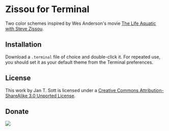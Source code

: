 # Zissou for Terminal

Two color schemes inspired by Wes Anderson's movie [The Life Aquatic with Steve Zissou][1].

## Installation

Download a `.terminal` file of choice and double-click it. For repeated use, you should set it as your default theme from the Terminal preferences.

## License

This work by Jan T. Sott is licensed under a [Creative Commons Attribution-ShareAlike 3.0 Unported License][2].

## Donate

[<img src="https://raw.github.com/balupton/flattr-buttons/master/badge-89x18.gif" />][3]

[1]: http://www.imdb.com/title/tt0362270/0
[2]: http://creativecommons.org/licenses/by-sa/3.0/deed.en_US
[3]: https://flattr.com/submit/auto?user_id=idleberg&url=https://github.com/idleberg/Zissou.tmTheme/&title=Zissou&20Color%20Schemes&description=Color%20scheme%20inspired%20by%20the%20Wes%20Anderson%20movie%20The%20Life%20Aquatic%20with%20Steve%20Zissou&language=en_GB&tags=zissou,life%20aquatic,wes%20anderson,color%20scheme,theme,syntax%20highlight,style-sheets&hidden=0&category=software